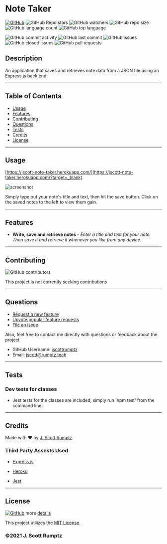 # Note Taker
    
[![GitHub](https://img.shields.io/github/license/jscottrumptz/note-taker)](https://github.com/jscottrumptz/note-taker/blob/main/LICENSE/?target=_blank)
![GitHub Repo stars](https://img.shields.io/github/stars/jscottrumptz/note-taker?style=social)
![GitHub watchers](https://img.shields.io/github/watchers/jscottrumptz/note-taker?style=social)
![GitHub repo size](https://img.shields.io/github/repo-size/jscottrumptz/note-taker)
![GitHub language count](https://img.shields.io/github/languages/count/jscottrumptz/note-taker)
![GitHub top language](https://img.shields.io/github/languages/top/jscottrumptz/note-taker)

![GitHub commit activity](https://img.shields.io/github/commit-activity/m/jscottrumptz/note-taker)
![GitHub last commit](https://img.shields.io/github/last-commit/jscottrumptz/note-taker)
![GitHub issues](https://img.shields.io/github/issues-raw/jscottrumptz/note-taker)
![GitHub closed issues](https://img.shields.io/github/issues-closed-raw/jscottrumptz/note-taker)
![GitHub pull requests](https://img.shields.io/github/issues-pr-raw/jscottrumptz/note-taker)

## Description
An application that saves and retrieves note data from a JSON file using an Express.js back end.  

---
## Table of Contents


* [Usage](#usage)
* [Features](#features)
* [Contributing](#contributing)
* [Questions](#questions)
* [Tests](#tests)
* [Credits](#credits)
* [License](#license)



---
## Usage 
[https://jscott-note-taker.herokuapp.com/](https://jscott-note-taker.herokuapp.com/?target=_blank)
    
![screenshot](https://user-images.githubusercontent.com/74981245/108595336-f9bfd080-7344-11eb-94c9-41cca8db9d11.png)

Simply type out your note's title and text, then hit the save button. Click on the saved notes to the left to view them gain.

---

## Features
- **Write, save and retrieve notes** - *Enter a title and text for your note. Then save it and retrieve it whenever you like from any device.*


---
## Contributing
![GitHub contributors](https://img.shields.io/github/contributors/jscottrumptz/note-taker)

This project is not currently seeking contributions

---
## Questions

- [Request a new feature](mailto:jscott@rumptz.tech?subject=Feature%20request%20for%20note-taker)
- [Upvote popular feature requests](https://github.com/jscottrumptz/note-taker/issues?q=is%3Aopen+is%3Aissue+label%3Afeature-request+sort%3Areactions-%2B1-desc?target=_blank)
- [File an issue](https://github.com/jscottrumptz/note-taker/issues/new/?target=_blank)

Also, feel free to contact me directly with questions or feedback about the project
- GitHub Username: [jscottrumptz](https://github.com/jscottrumptz?target=_blank)
- Email: [jscott@rumptz.tech](mailto:jscott@rumptz.tech?subject=Question%20about%20note-taker)


---

## Tests


### Dev tests for classes
- Jest tests for the classes are included, simply run 'npm test' from the command line.


---
## Credits
Made with ❤️ by [J. Scott Rumptz](https://github.com/jscottrumptz/?target=_blank)

### Third Party Assests Used
- [Express.js](https://expressjs.com/?target=_blank)
                    
- [Heroku](https://heroku.com/?target=_blank)

- [Jest](https://www.npmjs.com/package/jest?target=_blank)
                    



---

## License
[![GitHub](https://img.shields.io/github/license/jscottrumptz/note-taker)](https://github.com/jscottrumptz/note-taker/blob/main/LICENSE/?target=_blank) more [details](https://github.com/jscottrumptz/note-taker/blob/main/LICENSE/?target=_blank)

This project utilizes the [MIT License](https://github.com/jscottrumptz/note-taker/blob/main/LICENSE/?target=_blank).

### ©️2021 J. Scott Rumptz

